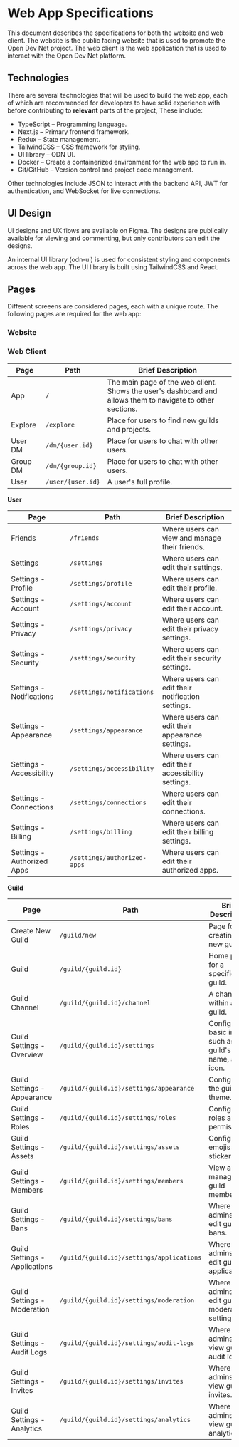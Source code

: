 # Web App Specifications

This document describes the specifications for both the website and web client. The website is the public facing website that is used to promote the Open Dev Net project. The web client is the web application that is used to interact with the Open Dev Net platform.

## Technologies

There are several technologies that will be used to build the web app, each of which are recommended for developers to have solid experience with before contributing to **relevant** parts of the project, These include:

- TypeScript – Programming language.
- Next.js – Primary frontend framework.
- Redux – State management.
- TailwindCSS – CSS framework for styling.
- UI library – ODN UI.
- Docker – Create a containerized environment for the web app to run in.
- Git/GitHub – Version control and project code management.

Other technologies include JSON to interact with the backend API, JWT for authentication, and WebSocket for live connections.

## UI Design

UI designs and UX flows are available on Figma. The designs are publically available for viewing and commenting, but only contributors can edit the designs.

An internal UI library (odn-ui) is used for consistent styling and components across the web app. The UI library is built using TailwindCSS and React.

## Pages

Different screeens are considered pages, each with a unique route. The following pages are required for the web app:

### Website

### Web Client

| Page     | Path              | Brief Description                                                                                          |
| -------- | ----------------- | ---------------------------------------------------------------------------------------------------------- |
| App      | `/`               | The main page of the web client. Shows the user's dashboard and allows them to navigate to other sections. |
| Explore  | `/explore`        | Place for users to find new guilds and projects.                                                           |
| User DM  | `/dm/{user.id}`   | Place for users to chat with other users.                                                                  |
| Group DM | `/dm/{group.id}`  | Place for users to chat with other users.                                                                  |
| User     | `/user/{user.id}` | A user's full profile.                                                                                     |

**User**

| Page                       | Path                        | Brief Description                                  |
| -------------------------- | --------------------------- | -------------------------------------------------- |
| Friends                    | `/friends`                  | Where users can view and manage their friends.     |
| Settings                   | `/settings`                 | Where users can edit their settings.               |
| Settings - Profile         | `/settings/profile`         | Where users can edit their profile.                |
| Settings - Account         | `/settings/account`         | Where users can edit their account.                |
| Settings - Privacy         | `/settings/privacy`         | Where users can edit their privacy settings.       |
| Settings - Security        | `/settings/security`        | Where users can edit their security settings.      |
| Settings - Notifications   | `/settings/notifications`   | Where users can edit their notification settings.  |
| Settings - Appearance      | `/settings/appearance`      | Where users can edit their appearance settings.    |
| Settings - Accessibility   | `/settings/accessibility`   | Where users can edit their accessibility settings. |
| Settings - Connections     | `/settings/connections`     | Where users can edit their connections.            |
| Settings - Billing         | `/settings/billing`         | Where users can edit their billing settings.       |
| Settings - Authorized Apps | `/settings/authorized-apps` | Where users can edit their authorized apps.        |

**Guild**

| Page                          | Path                                      | Brief Description                                               |
| ----------------------------- | ----------------------------------------- | --------------------------------------------------------------- |
| Create New Guild              | `/guild/new`                              | Page for creating a new guild.                                  |
| Guild                         | `/guild/{guild.id}`                       | Home page for a specific guild.                                 |
| Guild Channel                 | `/guild/{guild.id}/channel`               | A channel within a guild.                                       |
| Guild Settings - Overview     | `/guild/{guild.id}/settings`              | Configure basic info, such as the guild's type, name, and icon. |
| Guild Settings - Appearance   | `/guild/{guild.id}/settings/appearance`   | Configure the guild's theme.                                    |
| Guild Settings - Roles        | `/guild/{guild.id}/settings/roles`        | Configure roles and permissions.                                |
| Guild Settings - Assets       | `/guild/{guild.id}/settings/assets`       | Configure emojis and stickers.                                  |
| Guild Settings - Members      | `/guild/{guild.id}/settings/members`      | View and manage guild members.                                  |
| Guild Settings - Bans         | `/guild/{guild.id}/settings/bans`         | Where guild admins can edit guild bans.                         |
| Guild Settings - Applications | `/guild/{guild.id}/settings/applications` | Where guild admins can edit guild applications.                 |
| Guild Settings - Moderation   | `/guild/{guild.id}/settings/moderation`   | Where guild admins can edit guild moderation settings.          |
| Guild Settings - Audit Logs   | `/guild/{guild.id}/settings/audit-logs`   | Where guild admins can view guild audit logs.                   |
| Guild Settings - Invites      | `/guild/{guild.id}/settings/invites`      | Where guild admins can view guild invites.                      |
| Guild Settings - Analytics    | `/guild/{guild.id}/settings/analytics`    | Where guild admins can view guild analytics.                    |
